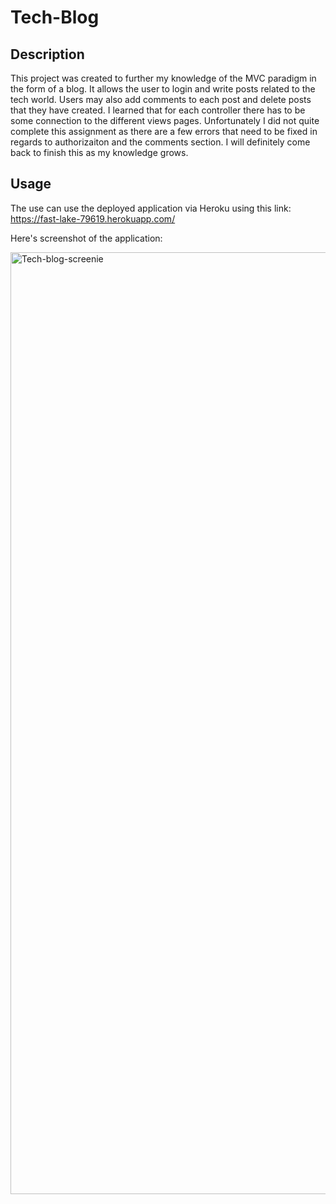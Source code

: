 # Tech-Blog

## Description

This project was created to further my knowledge of the MVC paradigm in the form of a blog. It allows the user to login and write posts related to the tech world. Users may also add comments to each post and delete posts that they have created. I learned that for each controller there has to be some connection to the different views pages. Unfortunately I did not quite complete this assignment as there are a few errors that need to be fixed in regards to authorizaiton and the comments section. I will definitely come back to finish this as my knowledge grows.

## Usage

The use can use the deployed application via Heroku using this link: https://fast-lake-79619.herokuapp.com/

Here's screenshot of the application:

<img width="1507" alt="Tech-blog-screenie" src="https://user-images.githubusercontent.com/81279037/178388774-a6e16dd3-63d6-43fb-81cc-80369e6ccdd1.png">

